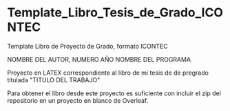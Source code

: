 # Template_Libro_Tesis_de_Grado_ICONTEC

Template Libro de Proyecto de Grado, formato ICONTEC

NOMBRE DEL AUTOR, NUMERO AÑO
NOMBRE DEL PROGRAMA

Proyecto en LATEX correspondiente al libro de mi tesis de de pregrado titulada "TITULO DEL TRABAJO"


Para obtener el libro desde este proyecto es suficiente con incluir el zip del repositorio en un proyecto en blanco de Overleaf.
